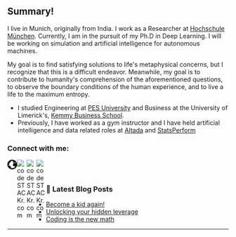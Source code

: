 ## Summary!

<!---[![Website](https://img.shields.io/website?label=codeSTACKr.com&style=for-the-badge&url=https%3A%2F%2Fcodestackr.com)](https://codestackr.com)-->
<!---[![Twitter Follow](https://img.shields.io/twitter/follow/codeSTACKr?color=1DA1F2&logo=twitter&style=for-the-badge)](https://twitter.com/intent/follow?original_referer=https%3A%2F%2Fgithub.com%2FcodeSTACKr&screen_name=codeSTACKr)-->

I live in Munich, originally from India. I work as a Researcher at [Hochschule München](https://www.hm.edu/sites/iamlis/). Currently, I am in the pursuit of my Ph.D in Deep Learning. I will be working on simulation and artificial intelligence for autonomous machines. 

My goal is to find satisfying solutions to life's metaphysical concerns, but I recognize that this is a difficult endeavor. Meanwhile, my goal is to contribute to humanity's comprehension of the aforementioned questions, to observe the boundary conditions of the human experience, and to live a life to the maximum entropy.

- I studied Engineering at [PES University](https://pes.edu/) and Business at the University of Limerick's, [Kemmy Business School](https://www.ul.ie/business). 
- Previously, I have worked as a gym instructor and  I have held artificial intelligence and data related roles at [Altada](https://www.altada.com/) and [StatsPerform](https://www.statsperform.com/) 
### Connect with me:

[<img align="left" alt="codeSTACKr.com" width="22px" src="https://raw.githubusercontent.com/iconic/open-iconic/master/svg/globe.svg" />][website]
[<img align="left" alt="codeSTACKr.com" width="22px" src="https://cdn.jsdelivr.net/npm/simple-icons@v3/icons/linkedin.svg" />][linkedin]
[<img align="left" alt="codeSTACKr.com" width="22px" src="https://cdn.jsdelivr.net/npm/simple-icons@v3/icons/instagram.svg" />][instagram]
[<img align="left" alt="codeSTACKr.com" width="22px" src="https://cdn.jsdelivr.net/npm/simple-icons@v3/icons/twitter.svg" />][twitter]
<br />
<br />

### 📕 Latest Blog Posts
<!--START_SECTION:feed-->
* [Become a kid again!](https:&#x2F;&#x2F;epoch.beehiiv.com&#x2F;p&#x2F;03)
* [Unlocking your hidden leverage](https:&#x2F;&#x2F;epoch.beehiiv.com&#x2F;p&#x2F;02)
* [Coding is the new math](https:&#x2F;&#x2F;epoch.beehiiv.com&#x2F;p&#x2F;01)
<!--END_SECTION:feed-->
---

[website]: https://zybermonk.github.io/
[instagram]: https://www.instagram.com/zybermonk/
[linkedin]: https://www.linkedin.com/in/mohanramesh/
[twitter]: https://twitter.com/zybermonk/
